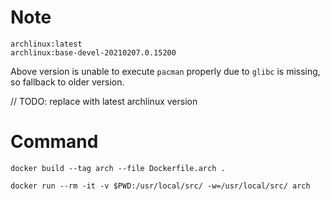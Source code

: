 # Note
```
archlinux:latest
archlinux:base-devel-20210207.0.15200
```
Above version is unable to execute `pacman` properly due to `glibc` is missing, so fallback to older version.

// TODO: replace with latest archlinux version

# Command
`docker build --tag arch --file Dockerfile.arch .`

`docker run --rm -it -v $PWD:/usr/local/src/ -w=/usr/local/src/ arch`
